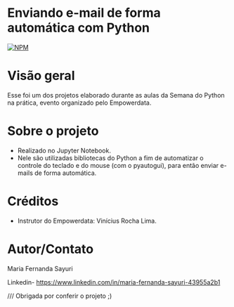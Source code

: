 # Enviando e-mail de forma automática com Python

[![NPM](https://img.shields.io/npm/l/react)](https://github.com/ma-sayuri/auto-e-mail/blob/main/LICENSE) 

# Visão geral

Esse foi um dos projetos elaborado durante as aulas da Semana do Python na prática, evento organizado pelo Empowerdata.

# Sobre o projeto

- Realizado no Jupyter Notebook.
- Nele são utilizadas bibliotecas do Python a fim de automatizar o controle do teclado e do mouse (com o pyautogui), para então enviar e-mails de forma automática.

# Créditos

- Instrutor do Empowerdata: Vinícius Rocha Lima.

# Autor/Contato

Maria Fernanda Sayuri

Linkedin- https://www.linkedin.com/in/maria-fernanda-sayuri-43955a2b1

///
Obrigada por conferir o projeto ;)
